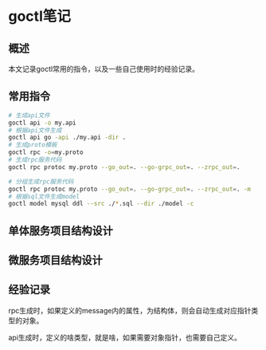 # goctl笔记

## 概述

本文记录goctl常用的指令，以及一些自己使用时的经验记录。

## 常用指令

```sh
# 生成api文件
goctl api -o my.api
# 根据api文件生成
goctl api go -api ./my.api -dir .
# 生成proto模板
goctl rpc -o=my.proto
# 生成rpc服务代码
goctl rpc protoc my.proto --go_out=. --go-grpc_out=. --zrpc_out=.

# 分组生成rpc服务代码
goctl rpc protoc my.proto --go_out=. --go-grpc_out=. --zrpc_out=. -m
# 根据sql文件生成model
goctl model mysql ddl --src ./*.sql --dir ./model -c
```

## 单体服务项目结构设计

## 微服务项目结构设计

## 经验记录

rpc生成时，如果定义的message内的属性，为结构体，则会自动生成对应指针类型的对象。

api生成时，定义的啥类型，就是啥，如果需要对象指针，也需要自己定义。